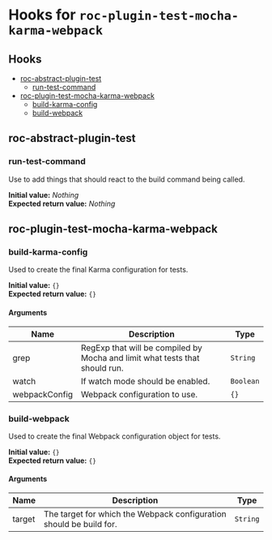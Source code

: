# Hooks for `roc-plugin-test-mocha-karma-webpack`

## Hooks
* [roc-abstract-plugin-test](#roc-abstract-plugin-test)
  * [run-test-command](#run-test-command)
* [roc-plugin-test-mocha-karma-webpack](#roc-plugin-test-mocha-karma-webpack)
  * [build-karma-config](#build-karma-config)
  * [build-webpack](#build-webpack)

## roc-abstract-plugin-test

### run-test-command

Use to add things that should react to the build command being called.

__Initial value:__ _Nothing_  
__Expected return value:__ _Nothing_

## roc-plugin-test-mocha-karma-webpack

### build-karma-config

Used to create the final Karma configuration for tests.

__Initial value:__ `{}`  
__Expected return value:__ `{}`

#### Arguments

| Name          | Description                                                                 | Type      |
| ------------- | --------------------------------------------------------------------------- | --------- |
| grep          | RegExp that will be compiled by Mocha and limit what tests that should run. | `String`  |
| watch         | If watch mode should be enabled.                                            | `Boolean` |
| webpackConfig | Webpack configuration to use.                                               | `{}`      |

### build-webpack

Used to create the final Webpack configuration object for tests.

__Initial value:__ `{}`  
__Expected return value:__ `{}`

#### Arguments

| Name   | Description                                                         | Type     |
| ------ | ------------------------------------------------------------------- | -------- |
| target | The target for which the Webpack configuration should be build for. | `String` |
